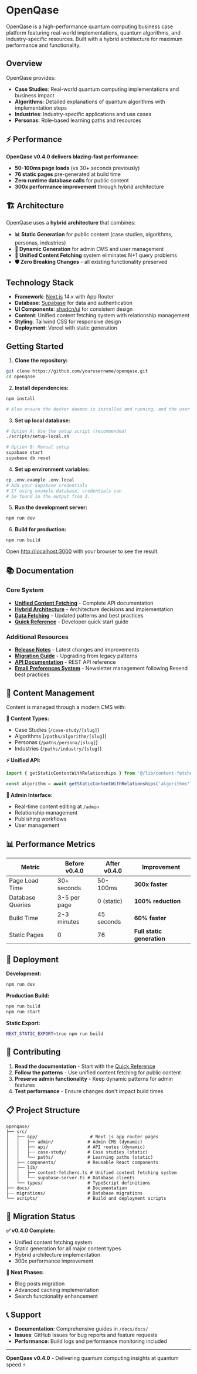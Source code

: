 # OpenQase

OpenQase is a high-performance quantum computing business case platform featuring real-world implementations, quantum algorithms, and industry-specific resources. Built with a hybrid architecture for maximum performance and functionality.

## Overview

OpenQase provides:
- **Case Studies**: Real-world quantum computing implementations and business impact
- **Algorithms**: Detailed explanations of quantum algorithms with implementation steps
- **Industries**: Industry-specific applications and use cases
- **Personas**: Role-based learning paths and resources

## ⚡ Performance

**OpenQase v0.4.0 delivers blazing-fast performance:**
- **50-100ms page loads** (vs 30+ seconds previously)
- **76 static pages** pre-generated at build time
- **Zero runtime database calls** for public content
- **300x performance improvement** through hybrid architecture

## 🏗️ Architecture

OpenQase uses a **hybrid architecture** that combines:

- **📊 Static Generation** for public content (case studies, algorithms, personas, industries)
- **🔄 Dynamic Generation** for admin CMS and user management
- **🚀 Unified Content Fetching** system eliminates N+1 query problems
- **🛡️ Zero Breaking Changes** - all existing functionality preserved

## Technology Stack

- **Framework**: [Next.js](https://nextjs.org) 14.x with App Router
- **Database**: [Supabase](https://supabase.com) for data and authentication
- **UI Components**: [shadcn/ui](https://ui.shadcn.com/) for consistent design
- **Content**: Unified content fetching system with relationship management
- **Styling**: Tailwind CSS for responsive design
- **Deployment**: Vercel with static generation

## Getting Started

1. **Clone the repository:**
```bash
git clone https://github.com/yourusername/openqase.git
cd openqase
```

2. **Install dependencies:**
```bash
npm install

# Also ensure the docker daemon is installed and running, and the user is in the docker group
```

3. **Set up local database:**
```bash
# Option A: Use the setup script (recommended)
./scripts/setup-local.sh

# Option B: Manual setup
supabase start
supabase db reset
```

4. **Set up environment variables:**
```bash
cp .env.example .env.local
# Add your Supabase credentials
# If using example database, credentials can
# be found in the output from 3. 
```

5. **Run the development server:**
```bash
npm run dev
```

6. **Build for production:**
```bash
npm run build
```

Open [http://localhost:3000](http://localhost:3000) with your browser to see the result.

## 📚 Documentation

### Core System
- **[Unified Content Fetching](./docs/docs/unified-content-fetching.md)** - Complete API documentation
- **[Hybrid Architecture](./docs/docs/v040-hybrid-architecture.md)** - Architecture decisions and implementation
- **[Data Fetching](./docs/docs/data-fetching.md)** - Updated patterns and best practices
- **[Quick Reference](./docs/docs/v040-quick-reference.md)** - Developer quick start guide

### Additional Resources
- **[Release Notes](./docs/docs/release-notes.md)** - Latest changes and improvements
- **[Migration Guide](./docs/docs/data-fetching.md#migration-status)** - Upgrading from legacy patterns
- **[API Documentation](./docs/docs/api-documentation.md)** - REST API reference
- **[Email Preferences System](./docs/docs/email-preferences-system.md)** - Newsletter management following Resend best practices

## 🔧 Content Management

Content is managed through a modern CMS with:

**📝 Content Types:**
- Case Studies (`/case-study/[slug]`)
- Algorithms (`/paths/algorithm/[slug]`)
- Personas (`/paths/persona/[slug]`)
- Industries (`/paths/industry/[slug]`)

**⚡ Unified API:**
```typescript
import { getStaticContentWithRelationships } from '@/lib/content-fetchers';

const algorithm = await getStaticContentWithRelationships('algorithms', 'quantum-phase-estimation');
```

**🔄 Admin Interface:**
- Real-time content editing at `/admin`
- Relationship management
- Publishing workflows
- User management

## 📊 Performance Metrics

| Metric | Before v0.4.0 | After v0.4.0 | Improvement |
|--------|---------------|--------------|-------------|
| Page Load Time | 30+ seconds | 50-100ms | **300x faster** |
| Database Queries | 3-5 per page | 0 (static) | **100% reduction** |
| Build Time | 2-3 minutes | 45 seconds | **60% faster** |
| Static Pages | 0 | 76 | **Full static generation** |

## 🚀 Deployment

**Development:**
```bash
npm run dev
```

**Production Build:**
```bash
npm run build
npm run start
```

**Static Export:**
```bash
NEXT_STATIC_EXPORT=true npm run build
```

## 🤝 Contributing

1. **Read the documentation** - Start with the [Quick Reference](./docs/docs/v040-quick-reference.md)
2. **Follow the patterns** - Use unified content fetching for public content
3. **Preserve admin functionality** - Keep dynamic patterns for admin features
4. **Test performance** - Ensure changes don't impact build times

## 📋 Project Structure

```
openqase/
├── src/
│   ├── app/                    # Next.js app router pages
│   │   ├── admin/             # Admin CMS (dynamic)
│   │   ├── api/               # API routes (dynamic)
│   │   ├── case-study/        # Case studies (static)
│   │   └── paths/             # Learning paths (static)
│   ├── components/            # Reusable React components
│   ├── lib/
│   │   ├── content-fetchers.ts # Unified content fetching system
│   │   └── supabase-server.ts # Database clients
│   └── types/                 # TypeScript definitions
├── docs/                      # Documentation
├── migrations/                # Database migrations
└── scripts/                   # Build and deployment scripts
```

## 🔄 Migration Status

**✅ v0.4.0 Complete:**
- Unified content fetching system
- Static generation for all major content types
- Hybrid architecture implementation
- 300x performance improvement

**🔄 Next Phases:**
- Blog posts migration
- Advanced caching implementation
- Search functionality enhancement

## 📞 Support

- **Documentation**: Comprehensive guides in `/docs/docs/`
- **Issues**: GitHub Issues for bug reports and feature requests
- **Performance**: Build logs and performance monitoring included

---

**OpenQase v0.4.0** - Delivering quantum computing insights at quantum speed ⚡
